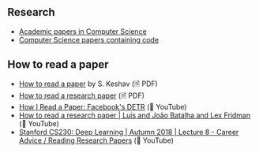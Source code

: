 #

## Research

- [Academic papers in Computer Science](https://arxiv.org/archive/cs)
- [Computer Science papers containing code](https://cs.paperswithcode.com/)

## How to read a paper

- [How to read a paper](https://web.stanford.edu/class/ee384m/Handouts/HowtoReadPaper.pdf) by S. Keshav (🗎 PDF)
- [How to read a research paper](https://www.eecs.harvard.edu/~michaelm/postscripts/ReadPaper.pdf) (🗎 PDF)
- [How I Read a Paper: Facebook's DETR](https://www.youtube.com/watch?v=Uumd2zOOz60) (🎥 YouTube)
- [How to read a research paper | Luís and João Batalha and Lex Fridman](https://www.youtube.com/watch?v=LG1e6c5mRz0) (🎥 YouTube)
- [Stanford CS230: Deep Learning | Autumn 2018 | Lecture 8 - Career Advice / Reading Research Papers](https://www.youtube.com/watch?v=733m6qBH-jI) (🎥 YouTube)
